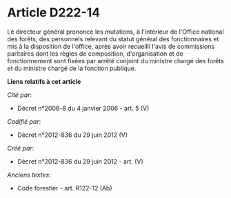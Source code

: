 # Article D222-14

Le directeur général prononce les mutations, à l'intérieur de l'Office national des forêts, des personnels relevant du statut
général des fonctionnaires et mis à la disposition de l'office, après avoir recueilli l'avis de commissions paritaires dont
les règles de composition, d'organisation et de fonctionnement sont fixées par arrêté conjoint du ministre chargé des forêts
et du ministre chargé de la fonction publique.

**Liens relatifs à cet article**

_Cité par_:

  - Décret n°2006-8 du 4 janvier 2006 - art. 5 (V)

_Codifié par_:

  - Décret n°2012-836 du 29 juin 2012 (V)

_Créé par_:

  - Décret n°2012-836 du 29 juin 2012 - art. (V)

_Anciens textes_:

  - Code forestier - art. R122-12 (Ab)
